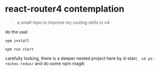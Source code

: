 # react-router4 contemplation

> a small repo to improve my routing skills in v4  

do the usal
```
npm install
```
```
npm run start
```

carefully looking, there is a deeper nested project here by d-starr, ` cd ps-routes-redux/`  and do some npm magik
